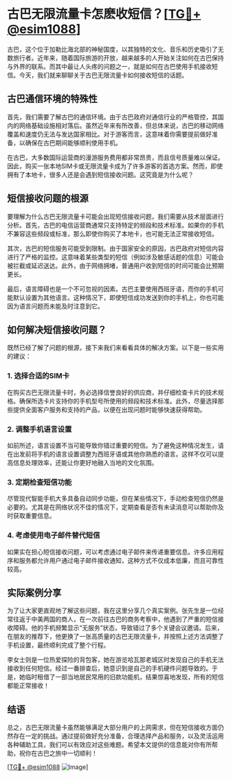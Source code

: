 # 古巴无限流量卡怎麽收短信？[[TG💪+ @esim1088](https://t.me/s/esim1088)]

古巴，这个位于加勒比海北部的神秘国度，以其独特的文化、音乐和历史吸引了无数旅行者。近年来，随着国际旅游的开放，越来越多的人开始关注如何在古巴保持与外界的联系。而其中最让人头疼的问题之一，就是如何在古巴使用手机接收短信。今天，我们就来聊聊关于古巴无限流量卡如何接收短信的话题。

## 古巴通信环境的特殊性

首先，我们需要了解古巴的通信环境。由于古巴政府对通信行业的严格管控，其国内的网络基础设施相对落后。虽然近年来有所改善，但总体来说，古巴的移动网络覆盖和速度仍无法与发达国家相比。对于游客而言，这意味着你需要提前做好准备，以确保在古巴期间能够顺利使用手机。

在古巴，大多数国际运营商的漫游服务费用都非常昂贵，而且信号质量难以保证。因此，购买一张本地SIM卡或无限流量卡成为了许多游客的首选方案。然而，即使拥有了本地卡，很多人还是会遇到短信接收问题。这究竟是为什么呢？

## 短信接收问题的根源

要理解为什么古巴无限流量卡可能会出现短信接收问题，我们需要从技术层面进行分析。首先，古巴的电信运营商通常只支持特定的频段和技术标准。如果你的手机不兼容这些频段或标准，那么即使你购买了本地卡，也可能无法正常接收短信。

其次，古巴的短信服务可能受到限制。由于国家安全的原因，古巴政府对短信内容进行了严格的监控。这意味着某些类型的短信（例如涉及敏感话题的信息）可能会被拦截或延迟送达。此外，由于网络拥堵，普通用户收到短信的时间可能会比预期更长。

最后，语言障碍也是一个不可忽视的因素。古巴主要使用西班牙语，而你的手机可能默认设置为其他语言。这种情况下，即使短信成功发送到你的手机上，你也可能因为语言问题而未能及时注意到它。

## 如何解决短信接收问题？

既然已经了解了问题的根源，接下来我们来看看具体的解决方案。以下是一些实用的建议：

### 1. **选择合适的SIM卡**

在购买古巴无限流量卡时，务必选择信誉良好的供应商，并仔细检查卡片的技术规格。确保所选卡片支持你的手机型号所使用的频段和技术标准。此外，尽量选择那些提供全面客户服务和支持的产品，以便在出现问题时能够快速获得帮助。

### 2. **调整手机语言设置**

如前所述，语言设置不当可能导致你错过重要的短信。为了避免这种情况发生，请在出发前将手机的语言设置调整为西班牙语或其他你熟悉的语言。这样不仅可以提高信息处理效率，还能让你更好地融入当地的文化氛围。

### 3. **定期检查短信功能**

尽管现代智能手机大多具备自动同步功能，但在某些情况下，手动检查短信仍然是必要的。尤其是在网络状况不佳的情况下，定期查看是否有未读消息可以帮助你及时获取重要信息。

### 4. **考虑使用电子邮件替代短信**

如果实在担心短信接收问题，可以考虑通过电子邮件来传递重要信息。许多应用程序和服务都允许用户通过电子邮件接收通知，这种方式不仅成本低廉，而且可靠性较高。

## 实际案例分享

为了让大家更直观地了解这些问题，我在这里分享几个真实案例。张先生是一位经常往返于中美两国的商人，在一次前往古巴的商务考察中，他遇到了严重的短信接收障碍。他的手机频繁显示“无服务”状态，导致错过了多个关键会议邀请。后来，在朋友的推荐下，他更换了一张高质量的古巴无限流量卡，并按照上述方法调整了手机设置，最终顺利完成了整个行程。

李女士则是一位热爱探险的背包客，她在游览哈瓦那老城区时发现自己的手机无法接收到任何短信。经过一番排查后，她意识到是自己的手机硬件问题导致的。于是，她临时租借了一部当地居民常用的旧款功能机，结果惊喜地发现，所有的短信都能正常接收！

## 结语

总之，古巴无限流量卡虽然能够满足大部分用户的上网需求，但在短信接收方面仍然存在一定的挑战。通过提前做好充分准备，合理选择产品和服务，以及灵活运用各种辅助工具，我们可以有效应对这些难题。希望本文提供的信息能对你有所帮助，祝你在古巴之旅中一切顺利！

[[TG💪+ @esim1088](https://t.me/s/esim1088) ![Image](https://i.postimg.cc/4NQfJmqS/Snipaste-2025-05-13-00-14-12.png)]